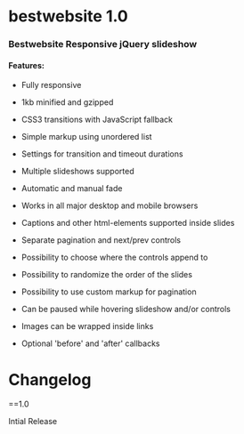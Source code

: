# bestwebsite 1.0

### Bestwebsite Responsive jQuery slideshow



#### Features:

 * Fully responsive

 * 1kb minified and gzipped

 * CSS3 transitions with JavaScript fallback

 * Simple markup using unordered list

 * Settings for transition and timeout durations

 * Multiple slideshows supported

 * Automatic and manual fade

 * Works in all major desktop and mobile browsers

 * Captions and other html-elements supported inside slides

 * Separate pagination and next/prev controls

 * Possibility to choose where the controls append to

 * Possibility to randomize the order of the slides

 * Possibility to use custom markup for pagination

 * Can be paused while hovering slideshow and/or controls

 * Images can be wrapped inside links
 
 * Optional 'before' and 'after' callbacks


Changelog
======

==1.0

Intial Release